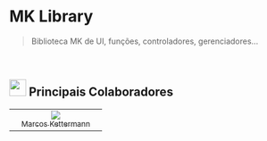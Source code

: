 # MK Library
> Biblioteca MK de UI, funções, controladores, gerenciadores...

<br>

<h2><img src="https://user-images.githubusercontent.com/109902736/216818237-b0bc70b0-cd8f-4f2d-8dc4-2cc45417180d.png" width="30">
 Principais Colaboradores</h2>

<table><tbody><tr>
  <td align="center" width="150"><a href="https://github.com/mkettermann"><img src="https://avatars.githubusercontent.com/u/109902736?s=70&v=4"><br><sub>Marcos Kettermann</sub></a></td>
</tr></tbody></table>

